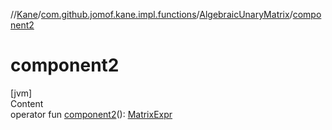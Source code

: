 //[Kane](../../index.md)/[com.github.jomof.kane.impl.functions](../index.md)/[AlgebraicUnaryMatrix](index.md)/[component2](component2.md)



# component2  
[jvm]  
Content  
operator fun [component2](component2.md)(): [MatrixExpr](../../com.github.jomof.kane.impl/-matrix-expr/index.md)  



